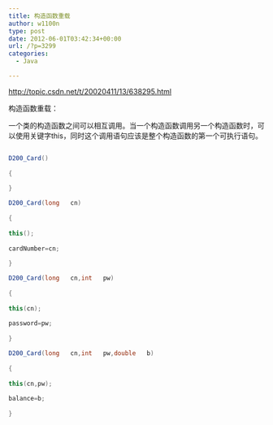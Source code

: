 ```yaml
---
title: 构造函数重载
author: w1100n
type: post
date: 2012-06-01T03:42:34+00:00
url: /?p=3299
categories:
  - Java

---
```

<http://topic.csdn.net/t/20020411/13/638295.html>

构造函数重载：
  
一个类的构造函数之间可以相互调用。当一个构造函数调用另一个构造函数时，可以使用关键字this，同时这个调用语句应该是整个构造函数的第一个可执行语句。

```java

D200_Card()
  
{
  
}

D200_Card(long   cn)
  
{
  
this();
  
cardNumber=cn;
  
}

D200_Card(long   cn,int   pw)
  
{
  
this(cn);
  
password=pw;
  
}

D200_Card(long   cn,int   pw,double   b)
  
{
  
this(cn,pw);
  
balance=b;
  
}

```